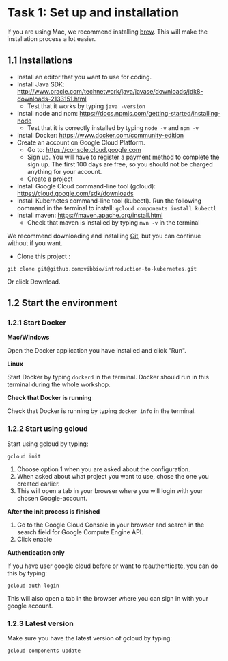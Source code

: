 # Task 1: Set up and installation
If you are using Mac, we recommend installing [brew](https://brew.sh/). This will make the installation process a lot easier.

## 1.1 Installations
- Install an editor that you want to use for coding. 
- Install Java SDK: http://www.oracle.com/technetwork/java/javase/downloads/jdk8-downloads-2133151.html
  - Test that it works by typing `java -version`
- Install node and npm: https://docs.npmjs.com/getting-started/installing-node
  - Test that it is correctly installed by typing `node -v` and `npm -v` 
- Install Docker: https://www.docker.com/community-edition
- Create an account on Google Cloud Platform. 
  - Go to: https://console.cloud.google.com 
  - Sign up. You will have to register a payment method to complete the sign up. The first 100 days are free, so you should not be charged anything for your account.
  - Create a project
- Install Google Cloud command-line tool (gcloud): https://cloud.google.com/sdk/downloads
- Install Kubernetes command-line tool (kubectl). Run the following command in the terminal to install: `gcloud components install kubectl`
- Install maven: https://maven.apache.org/install.html
  - Check that maven is installed by typing `mvn -v` in the terminal 

We recommend downloading and installing [Git](https://git-scm.com/downloads), but you can continue without if you want. 

- Clone this project :

```
git clone git@github.com:vibbio/introduction-to-kubernetes.git
```

Or click Download. 


## 1.2 Start the environment

### 1.2.1 Start Docker

**Mac/Windows**

Open the Docker application you have installed and click "Run". 

**Linux**

Start Docker by typing `dockerd` in the terminal.
Docker should run in this terminal during the whole workshop.

**Check that Docker is running**

Check that Docker is running by typing `docker info` in the terminal.

### 1.2.2 Start using gcloud

Start using gcloud by typing: 

```
gcloud init
```
1. Choose option 1 when you are asked about the configuration.
2. When asked about what project you want to use, chose the one you created earlier.
3. This will open a tab in your browser where you will login with your chosen Google-account.

**After the init process is finished**
1. Go to the Google Cloud Console in your browser and search in the search field for Google Compute Engine API.
2. Click enable 

**Authentication only**

If you have user google cloud before or want to reauthenticate, you can do this by typing:

```
gcloud auth login
```
This will also open a tab in the browser where you can sign in with your google account. 

### 1.2.3 Latest version

Make sure you have the latest version of gcloud by typing:

```
gcloud components update
```
